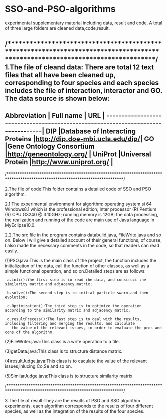 # SSO-and-PSO-algorithms
experimental supplementary material including data, result and code.
A total of three large folders are cleaned data,code,result.

/*****************************************************************************************************************************/
1.The file of cleand data: There are total 12 text files that all have been cleaned up, corresponding to four species and each species includes the file of interaction, interactor and GO. The data source is shown below:
---------------------------------------------------------------------------------
Abbreviation  |   Full name	                    |           URL                  |
---------------------------------------------------------------------------------|
    DIP	      |Database of Interacting Proteins	|http://dip.doe-mbi.ucla.edu/dip/|
    GO	      |Gene Ontology Consortium	        |http://geneontology.org/        |
  UniProt     |Universal Protein	            |http://www.uniprot.org/         |
---------------------------------------------------------------------------------

/*****************************************************************************************************************************/

2.The file of code:This folder contains a detailed code of SSO and PSO algorithm.

2.1.The experimental environment for algorithm: operating system si 64 Windows8.1 which is the professional edition; Inter processor (R) Pentium (R) CPU G3240 @ 3.10GHz; running memory is 12GB; the data processing, the realization and running of the code are main use of Java language in MyEclipse10.0.

2.2.The src file in the program contains databulid.java, FileWrite.java and so on. Below I will give a detailed account of their general functions, of course, I also made the necessary comments in the code, so that readers can read easily.

(1)PSO.java:This is the main class of the project, the function includes the initialization of the data, call the function of other    classes, as well as a simple functional operation, and so on.Detailed steps are as follows:

     a.init():The first step is to read the data, and construct the similarity matrix and adjacency matrix;

     b.solve():The second step is to initial particle swarm,and then evolution;

     c.Optimization():The third step is to optimize the operation according to the similarity matrix and adjacency matrix;

     d.resultPrecess():The last step is to deal with the results, including filtering and merging the results, and calculate
       the value of the relevant issues, in order to evaluate the pros and cons of the algorithm.

(2)FileWriter.java:This class is a write operation to a file.

(3)getData.java:This class is to structure distance matrix.

(4)resultJudge.java:This class is to caculate the value of the relevant issues,inlucing Co,Se and so on.

(5)SimilarJudge.java:This class is to structure similarity matrix.

/*****************************************************************************************************************************/

3.The file of result:They are the results of PSO and SSO algorithm experiments, each algorithm corresponds to the results of four different species, as well as the integration of the results of the four species.
